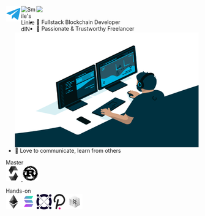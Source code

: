 <div class="Box-body p-4">
  <article class="markdown-body entry-content container-lg f5" itemprop="text">
    <p data-sourcepos="1:1-2:150" dir="auto">
      <a href="https://t.me/happy0man" rel="nofollow">
        <img align="left" alt="Smile's Telegram" width="40px" src="https://github.com/realhardworkingdeveloper/realhardworkingdeveloper/raw/main/tg.png" style="max-width: 100%;">
      </a>
      <a href="https://mail.google.com/mail/u/0/#inbox?compose=new">
        <img src="https://github.com/blackcater/blackcater/raw/main/images/social-gmail.svg" height="40" style="max-width: 100%;">
      </a>
      <a href="" rel="nofollow">
        <img align="left" alt="Smile's LinkedIN" width="40px" src="https://raw.githubusercontent.com/peterthehan/peterthehan/master/assets/linkedin.svg" style="max-width: 100%;">
      </a>
      <a target="_blank" rel="noopener noreferrer" href="https://github.com/realhardworkingdeveloper/realhardworkingdeveloper/blob/main/code.gif">
        <img align="right" alt="GIF" src="https://github.com/realhardworkingdeveloper/realhardworkingdeveloper/raw/main/code.gif" width="480" height="300" style="max-width: 100%; visibility: visible;" data-xblocker="passed">
      </a>
    </p>
    <ul data-sourcepos="3:1-6:0" dir="auto">
      <li data-sourcepos="3:1-3:37">
        <g-emoji class="g-emoji" alias="eyes" fallback-src="https://github.githubassets.com/images/icons/emoji/unicode/1f440.png">👀</g-emoji> Fullstack Blockchain Developer
      </li>
      <li data-sourcepos="4:1-4:42">
        <g-emoji class="g-emoji" alias="seedling" fallback-src="https://github.githubassets.com/images/icons/emoji/unicode/1f331.png">🌱</g-emoji> Passionate &amp; Trustworthy Freelancer
      </li>
      <li data-sourcepos="5:1-6:0">
        <g-emoji class="g-emoji" alias="revolving_hearts" fallback-src="https://github.githubassets.com/images/icons/emoji/unicode/1f49e.png">💞️</g-emoji> Love to communicate, learn from others
      </li>
    </ul>
    <p data-sourcepos="7:1-8:259" dir="auto">Master <br>
      <a target="_blank" rel="noopener noreferrer" href="https://github.com/realhardworkingdeveloper/realhardworkingdeveloper/blob/main/solidity.png">
        <img alt="solidty" width="40px" src="https://github.com/realhardworkingdeveloper/realhardworkingdeveloper/raw/main/solidity.png" style="max-width: 100%;">
      </a>
      <a target="_blank" rel="noopener noreferrer" href="https://github.com/realhardworkingdeveloper/realhardworkingdeveloper/blob/main/rust.png">
        <img alt="rust" width="40px" src="https://github.com/realhardworkingdeveloper/realhardworkingdeveloper/raw/main/rust.png" style="max-width: 100%;">
      </a>
    </p>
    <p data-sourcepos="10:1-15:142" dir="auto">Hands-on <br>
      <a target="_blank" rel="noopener noreferrer" href="https://github.com/realhardworkingdeveloper/realhardworkingdeveloper/blob/main/eth-diamond-black-white.jpg">
        <img align="left" alt="ETH" width="40px" src="https://github.com/realhardworkingdeveloper/realhardworkingdeveloper/raw/main/eth-diamond-black-white.jpg" style="max-width: 100%;">
      </a>
      <a target="_blank" rel="noopener noreferrer" href="https://github.com/realhardworkingdeveloper/realhardworkingdeveloper/blob/main/index.jpg">
        <img align="left" alt="ETH" width="40px" height="40px" src="https://github.com/realhardworkingdeveloper/realhardworkingdeveloper/raw/main/index.jpg" style="max-width: 100%;">
      </a>
      <a target="_blank" rel="noopener noreferrer" href="https://github.com/realhardworkingdeveloper/realhardworkingdeveloper/blob/main/elrond.png">
        <img align="left" alt="ETH" width="40px" src="https://github.com/realhardworkingdeveloper/realhardworkingdeveloper/raw/main/elrond.png" style="max-width: 100%;">
      </a>
      <a target="_blank" rel="noopener noreferrer" href="https://github.com/realhardworkingdeveloper/realhardworkingdeveloper/blob/main/index.png">
        <img align="left" alt="ETH" width="40px" src="https://github.com/realhardworkingdeveloper/realhardworkingdeveloper/raw/main/index.png" style="max-width: 100%;">
      </a>
      <a target="_blank" rel="noopener noreferrer" href="https://github.com/realhardworkingdeveloper/realhardworkingdeveloper/blob/main/substrate.png">
        <img align="left" alt="ETH" width="40px" src="https://github.com/realhardworkingdeveloper/realhardworkingdeveloper/raw/main/substrate.png" style="max-width: 100%;">
      </a>
    </p>
  </article>
</div>
